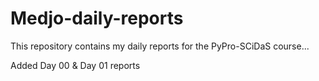 # Medjo-daily-reports
This repository contains my daily reports for the PyPro-SCiDaS course...

Added Day 00 & Day 01 reports
